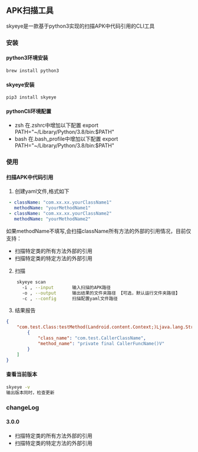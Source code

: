 ## APK扫描工具
skyeye是一款基于python3实现的扫描APK中代码引用的CLI工具

### 安装
#### python3环境安装
    brew install python3

#### skyeye安装
    pip3 install skyeye

#### pythonCli环境配置
-  zsh
在.zshrc中增加以下配置 export PATH="~/Library/Python/3.8/bin:$PATH"
- bash
在.bash_profile中增加以下配置 export PATH="~/Library/Python/3.8/bin:$PATH"

### 使用
#### 扫描APK中代码引用

1. 创建yaml文件,格式如下

```yaml
 - className: "com.xx.xx.yourClassName1"
   methodName: "yourMethodName1"
 - className: "com.xx.xx.yourClassName2"
   methodName: "yourMethodName2"
```
如果methodName不填写,会扫描className所有方法的外部的引用情况，目前仅支持：
- 扫描特定类的所有方法外部的引用
- 扫描特定类的特定方法的外部引用

2. 扫描

```bash
    skyeye scan
      -i , --input       输入扫描的APK路径
      -o , --output      输出结果的文件夹路径 【可选，默认运行文件夹路径】
      -c , --config      扫描配置yaml文件路径
```

3. 结果报告
```json
{
    "com.test.Class:testMethod(Landroid.content.Context;)Ljava.lang.String;": [
        {
            "class_name": "com.test.CallerClassName",
            "method_name": "private final CallerFuncName()V"
        }   
    ]
}
```

#### 查看当前版本
```bash
skyeye -v 
输出版本同时，检查更新
```

### changeLog
####  3.0.0
- 扫描特定类的所有方法外部的引用
- 扫描特定类的特定方法的外部引用
